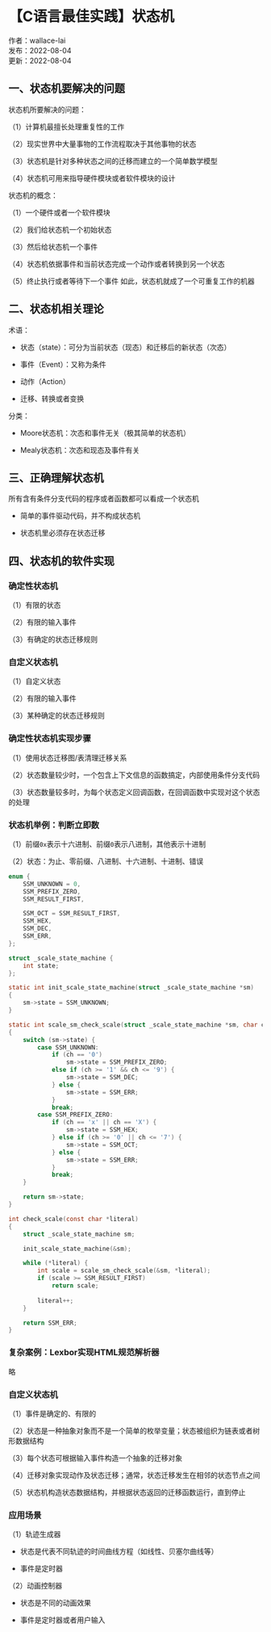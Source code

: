 # 【C语言最佳实践】状态机

作者：wallace-lai <br>
发布：2022-08-04 <br>
更新：2022-08-04 <br>

## 一、状态机要解决的问题

状态机所要解决的问题：

（1）计算机最擅长处理重复性的工作

（2）现实世界中大量事物的工作流程取决于其他事物的状态

（3）状态机是针对多种状态之间的迁移而建立的一个简单数学模型

（4）状态机可用来指导硬件模块或者软件模块的设计

状态机的概念：

（1）一个硬件或者一个软件模块

（2）我们给状态机一个初始状态

（3）然后给状态机一个事件

（4）状态机依据事件和当前状态完成一个动作或者转换到另一个状态

（5）终止执行或者等待下一个事件 如此，状态机就成了一个可重复工作的机器

## 二、状态机相关理论

术语：

- 状态（state）：可分为当前状态（现态）和迁移后的新状态（次态）

- 事件（Event）：又称为条件

- 动作（Action） 

- 迁移、转换或者变换

分类：

- Moore状态机：次态和事件无关（极其简单的状态机）

- Mealy状态机：次态和现态及事件有关

## 三、正确理解状态机

所有含有条件分支代码的程序或者函数都可以看成一个状态机

- 简单的事件驱动代码，并不构成状态机 

- 状态机里必须存在状态迁移

## 四、状态机的软件实现

### 确定性状态机

（1）有限的状态

（2）有限的输入事件

（3）有确定的状态迁移规则

### 自定义状态机

（1）自定义状态

（2）有限的输入事件

（3）某种确定的状态迁移规则

### 确定性状态机实现步骤

（1）使用状态迁移图/表清理迁移关系

（2）状态数量较少时，一个包含上下文信息的函数搞定，内部使用条件分支代码

（3）状态数量较多时，为每个状态定义回调函数，在回调函数中实现对这个状态的处理

### 状态机举例：判断立即数

（1）前缀`0x`表示十六进制、前缀`0`表示八进制，其他表示十进制

（2）状态：为止、零前缀、八进制、十六进制、十进制、错误

```c
enum {
    SSM_UNKNOWN = 0,
    SSM_PREFIX_ZERO,
    SSM_RESULT_FIRST,

    SSM_OCT = SSM_RESULT_FIRST,
    SSM_HEX,
    SSM_DEC,
    SSM_ERR,
};

struct _scale_state_machine {
    int state;
};

static int init_scale_state_machine(struct _scale_state_machine *sm)
{
    sm->state = SSM_UNKNOWN;
}

static int scale_sm_check_scale(struct _scale_state_machine *sm, char ch)
{
    switch (sm->state) {
        case SSM_UNKNOWN:
            if (ch == '0')
                sm->state = SSM_PREFIX_ZERO;
            else if (ch >= '1' && ch <= '9') {
                sm->state = SSM_DEC;
            } else {
                sm->state = SSM_ERR;
            }
            break;
        case SSM_PREFIX_ZERO:
            if (ch == 'x' || ch == 'X') {
                sm->state = SSM_HEX;
            } else if (ch >= '0' || ch <= '7') {
                sm->state = SSM_OCT;
            } else {
                sm->state = SSM_ERR;
            }
            break;
    }

    return sm->state;
}

int check_scale(const char *literal)
{
    struct _scale_state_machine sm;

    init_scale_state_machine(&sm);

    while (*literal) {
        int scale = scale_sm_check_scale(&sm, *literal);
        if (scale >= SSM_RESULT_FIRST)
            return scale;
        
        literal++;
    }

    return SSM_ERR;
}
```

### 复杂案例：Lexbor实现HTML规范解析器

略

### 自定义状态机

（1）事件是确定的、有限的

（2）状态是一种抽象对象而不是一个简单的枚举变量；状态被组织为链表或者树形数据结构

（3）每个状态可根据输入事件构造一个抽象的迁移对象

（4）迁移对象实现动作及状态迁移；通常，状态迁移发生在相邻的状态节点之间

（5）状态机构造状态数据结构，并根据状态返回的迁移函数运行，直到停止

### 应用场景

（1）轨迹生成器

- 状态是代表不同轨迹的时间曲线方程（如线性、贝塞尔曲线等） 

- 事件是定时器

（2）动画控制器 

- 状态是不同的动画效果 

- 事件是定时器或者用户输入

